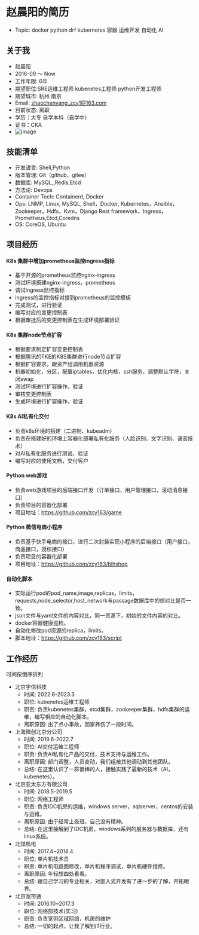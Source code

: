 # 赵晨阳的简历

- Topic: docker python drf kubernetes 容器 运维开发 自动化 AI


## 关于我

- 赵晨阳
- 2016-09 ～ Now
- 工作年限: 6年
- 期望职位:SRE运维工程师 kubenetes工程师 python开发工程师
- 期望城市: 杭州 南京
- Email: zhaochenyang_zcy1@163.com
- 目前状态: 离职
- 学历：大专 自学本科（自学中）
- 证书：CKA
- ![image](https://user-images.githubusercontent.com/86656798/232954190-0fd9ed1b-f789-468d-ae97-b3558be6050f.png)


## 技能清单

- 开发语言: Shell,Python
- 版本管理: Git（github、gitee）
- 数据库: MySQL,,Redis,Etcd
- 方法论: Devops
- Container Tech: Containerd, Docker
- Ops: LNMP, Linux, MySQL, Shell，Docker, Kubernetes，Ansible，Zookeeper，Hdfs，Kvm，Django Rest framework，Ingress，Prometheus,Etcd,Coredns
- OS:  CoreOS, Ubuntu 


## 项目经历

#### K8s 集群中增加prometheus监控ingress指标

- 基于开源的prometheus监控nginx-ingress
- 测试环境搭建nginx-ingress，prometheus
- 调试ingress监控指标
- ingress的监控指标对接到prometheus的监控模板
- 完成测试，进行验证
- 编写对应的变更控制表
- 根据审批后的变更控制表在生成环境部署验证

#### K8s 集群node节点扩容

- 根据要求制定扩容变更控制表
- 根据腾讯的TKE的K8S集群进行node节点扩容
- 根据扩容要求，跟资产组调用机器资源
- 机器初始化，分区，配置iptables，优化内核，ssh服务，调整默认字符，关闭swap
- 测试环境进行扩容操作，验证
- 审核变更控制表
- 生成环境进行扩容操作，验证

#### K8s AI私有化交付

- 负责k8s环境的搭建（二进制、kubeadm）
- 负责在搭建好的环境上容器化部署私有化服务（人脸识别、文字识别、语音技术）
- 对AI私有化服务进行测试，验证
- 编写对应的使用文档，交付客户

#### Python web游戏

- 负责web游戏项目的后端接口开发（订单接口，用户管理接口，滚动消息接口）
- 负责项目的容器化部署
- 项目地址：https://github.com/zcy163/game

#### Python 微信电商小程序

- 负责基于快手电商的接口，进行二次封装实现小程序的后端接口（用户接口，商品接口，授权接口）
- 负责项目的容器化部署
- 项目地址：https://github.com/zcy163/blhshop

#### 自动化脚本
- 实际运行pod的pod_name,image,replicas，limits，requests,node_selector,host_network与passage数据库中的信对比是否一致。
- json文件与yaml文件的内容对比，同一资源下，初始的文件内容的对比。
- docker容器健康巡检。
- 自动化修改pod资源的replica，limits。
- 脚本地址：https://github.com/zcy163/script


## 工作经历
时间按倒序排列

- 北京宇信科技
    - 时间: 2022.8-2023.3
    - 职位: kubenetes运维工程师
    - 职责: 负责kubenetes集群，etcd集群，zookeeper集群，hdfs集群的运维，编写相应的自动化脚本。
    - 离职原因: 出了点小事故，回家养伤了一段时间。
- 上海微创北京分公司
    - 时间: 2019.6-2022.7
    - 职位: AI交付运维工程师
    - 职责: 负责AI私有化产品的交付，技术支持与运维工作。
    - 离职原因: 部门调整，人员变动，我们组被其他调动到其他团队。
    - 总结: 在这里认识了一群很棒的人，接触实践了最新的技术（AI，kubenetes）。
- 北京亚太东方有限公司
    - 时间: 2018.5-2019.5
    - 职位: 网络工程师
    - 职责: 负责IDC机房的运维，windows server，sqlserver，centos的安装与运维。
    - 离职原因: 由于经常上夜班，自己没有精神。
    - 总结: 在这里接触到了IDC机房，windows系列的服务器与数据库，还有linux系统。
- 北煤机电
    - 时间: 2017.4~2018.4
    - 职位: 单片机技术员
    - 职责: 单片机电路图修改，单片机程序调试，单片机硬件维修。
    - 离职原因: 年轻想四处看看。
    - 总结: 跟自己学习的专业相关，对嵌入式开发有了进一步的了解，开拓眼界。
- 北京宽带通
    - 时间: 2016.10~2017.3
    - 职位: 网络部技术(实习)
    - 职责: 负责宽带区域网络，机房的维护
    - 总结: 一切的起点，让我了解到IT行业。
